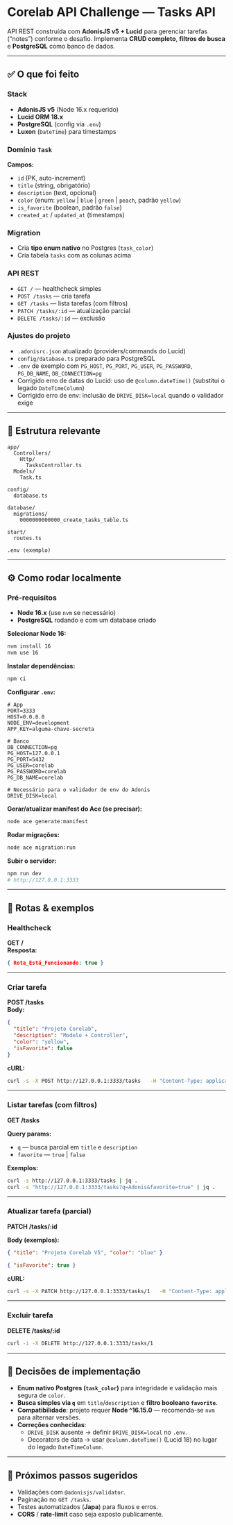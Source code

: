 # Corelab API Challenge — Tasks API

API REST construída com **AdonisJS v5 + Lucid** para gerenciar tarefas (“notes”) conforme o desafio. Implementa **CRUD completo**, **filtros de busca** e **PostgreSQL** como banco de dados.

---

## ✅ O que foi feito

### Stack
- **AdonisJS v5** (Node 16.x requerido)
- **Lucid ORM 18.x**
- **PostgreSQL** (config via `.env`)
- **Luxon** (`DateTime`) para timestamps

### Domínio `Task`
**Campos:**
- `id` (PK, auto-increment)
- `title` (string, obrigatório)
- `description` (text, opcional)
- `color` (enum: `yellow` | `blue` | `green` | `peach`, padrão `yellow`)
- `is_favorite` (boolean, padrão `false`)
- `created_at` / `updated_at` (timestamps)

### Migration
- Cria **tipo enum nativo** no Postgres (`task_color`)
- Cria tabela `tasks` com as colunas acima

### API REST
- `GET /` — healthcheck simples  
- `POST /tasks` — cria tarefa  
- `GET /tasks` — lista tarefas (com filtros)  
- `PATCH /tasks/:id` — atualização parcial  
- `DELETE /tasks/:id` — exclusão

### Ajustes do projeto
- `.adonisrc.json` atualizado (providers/commands do Lucid)
- `config/database.ts` preparado para PostgreSQL
- `.env` de exemplo com `PG_HOST`, `PG_PORT`, `PG_USER`, `PG_PASSWORD`, `PG_DB_NAME`, `DB_CONNECTION=pg`
- Corrigido erro de datas do Lucid: uso de `@column.dateTime()` (substitui o legado `DateTimeColumn`)
- Corrigido erro de env: inclusão de `DRIVE_DISK=local` quando o validador exige

---

## 📁 Estrutura relevante

```
app/
  Controllers/
    Http/
      TasksController.ts
  Models/
    Task.ts

config/
  database.ts

database/
  migrations/
    0000000000000_create_tasks_table.ts

start/
  routes.ts

.env (exemplo)
```

---

## ⚙️ Como rodar localmente

### Pré-requisitos
- **Node 16.x** (use `nvm` se necessário)
- **PostgreSQL** rodando e com um database criado

**Selecionar Node 16:**
```bash
nvm install 16
nvm use 16
```

**Instalar dependências:**
```bash
npm ci
```

**Configurar `.env`:**
```dotenv
# App
PORT=3333
HOST=0.0.0.0
NODE_ENV=development
APP_KEY=alguma-chave-secreta

# Banco
DB_CONNECTION=pg
PG_HOST=127.0.0.1
PG_PORT=5432
PG_USER=corelab
PG_PASSWORD=corelab
PG_DB_NAME=corelab

# Necessário para o validador de env do Adonis
DRIVE_DISK=local
```

**Gerar/atualizar manifest do Ace (se precisar):**
```bash
node ace generate:manifest
```

**Rodar migrações:**
```bash
node ace migration:run
```

**Subir o servidor:**
```bash
npm run dev
# http://127.0.0.1:3333
```

---

## 🔀 Rotas & exemplos

### Healthcheck
**GET /**  
**Resposta:**
```json
{ Rota_Está_Funcionando: true }
```

---

### Criar tarefa
**POST /tasks**  
**Body:**
```json
{
  "title": "Projeto Corelab",
  "description": "Modelo + Controller",
  "color": "yellow",
  "isFavorite": false
}
```

**cURL:**
```bash
curl -s -X POST http://127.0.0.1:3333/tasks   -H "Content-Type: application/json"   -d '{"title":"Projeto Corelab","description":"Modelo + Controller","color":"yellow","isFavorite":false}'
```

---

### Listar tarefas (com filtros)
**GET /tasks**  

**Query params:**
- `q` — busca parcial em `title` e `description`
- `favorite` — `true` | `false`

**Exemplos:**
```bash
curl -s http://127.0.0.1:3333/tasks | jq .
curl -s "http://127.0.0.1:3333/tasks?q=Adonis&favorite=true" | jq .
```

---

### Atualizar tarefa (parcial)
**PATCH /tasks/:id**  

**Body (exemplos):**
```json
{ "title": "Projeto Corelab V5", "color": "blue" }
```
```json
{ "isFavorite": true }
```

**cURL:**
```bash
curl -s -X PATCH http://127.0.0.1:3333/tasks/1   -H "Content-Type: application/json"   -d '{"title":"Projeto Corelab V5","color":"blue"}' | jq .
```

---

### Excluir tarefa
**DELETE /tasks/:id**
```bash
curl -i -X DELETE http://127.0.0.1:3333/tasks/1
```

---

## 🧠 Decisões de implementação
- **Enum nativo Postgres (`task_color`)** para integridade e validação mais segura de `color`.
- **Busca simples via `q`** em `title`/`description` e **filtro booleano `favorite`**.
- **Compatibilidade**: projeto requer **Node ^16.15.0** — recomenda-se `nvm` para alternar versões.
- **Correções conhecidas**:
  - `DRIVE_DISK` ausente → definir `DRIVE_DISK=local` no `.env`.
  - Decorators de data → usar `@column.dateTime()` (Lucid 18) no lugar do legado `DateTimeColumn`.

---

## 🚀 Próximos passos sugeridos
- Validações com `@adonisjs/validator`.
- Paginação no `GET /tasks`.
- Testes automatizados (**Japa**) para fluxos e erros.
- **CORS** / **rate-limit** caso seja exposto publicamente.
